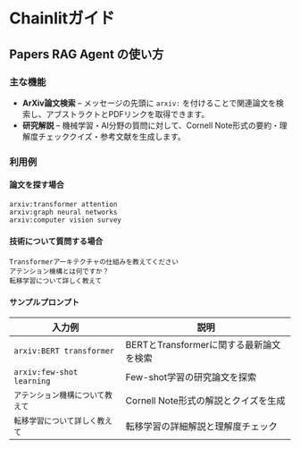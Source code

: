 # Chainlitガイド

## Papers RAG Agent の使い方

### 主な機能

- **ArXiv論文検索** – メッセージの先頭に `arxiv:` を付けることで関連論文を検索し、アブストラクトとPDFリンクを取得できます。
- **研究解説** – 機械学習・AI分野の質問に対して、Cornell Note形式の要約・理解度チェッククイズ・参考文献を生成します。

### 利用例

#### 論文を探す場合

```text
arxiv:transformer attention
arxiv:graph neural networks
arxiv:computer vision survey
```

#### 技術について質問する場合

```text
Transformerアーキテクチャの仕組みを教えてください
アテンション機構とは何ですか？
転移学習について詳しく教えて
```

#### サンプルプロンプト

| 入力例 | 説明 |
|--------|------|
| `arxiv:BERT transformer` | BERTとTransformerに関する最新論文を検索 |
| `arxiv:few-shot learning` | Few-shot学習の研究論文を探索 |
| `アテンション機構について教えて` | Cornell Note形式の解説とクイズを生成 |
| `転移学習について詳しく教えて` | 転移学習の詳細解説と理解度チェック |
